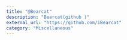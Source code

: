 ```yaml
---
title: "@Bearcat"
description: "Bearcat(github )"
external_url: "https://github.com/iBearcat"
category: "Miscellaneous"
---
```

